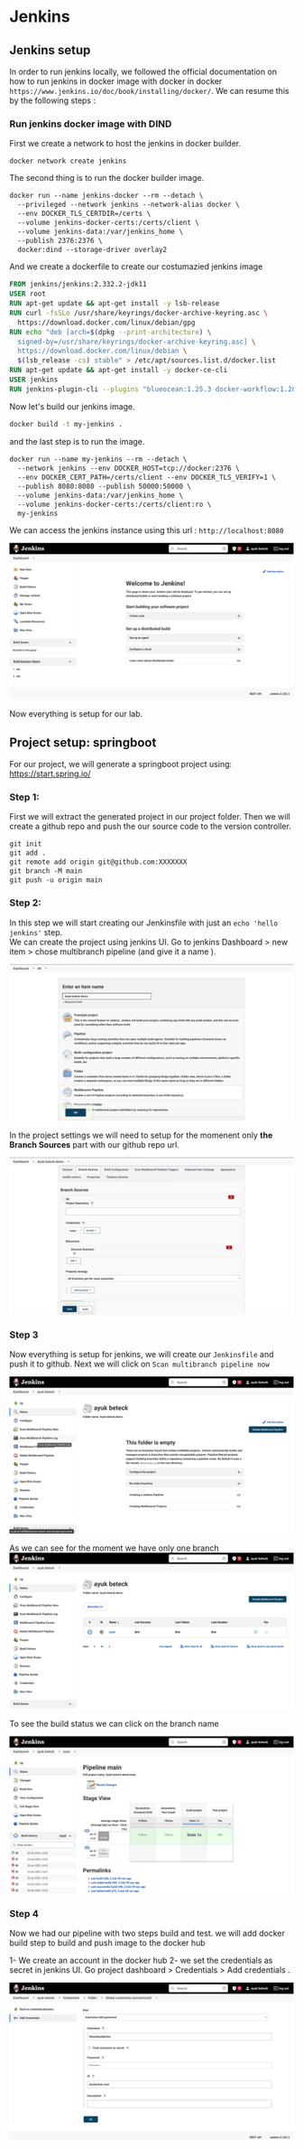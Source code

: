 # Jenkins

## Jenkins setup

In order to run jenkins locally, we followed the official documentation on how to run jenkins
in docker image with docker in docker `https://www.jenkins.io/doc/book/installing/docker/`.
We can resume this by the following steps :

### Run jenkins docker image with DIND

First we create a network to host the jenkins in docker builder.

```
docker network create jenkins
```

The second thing is to run the docker builder image.

```
docker run --name jenkins-docker --rm --detach \
  --privileged --network jenkins --network-alias docker \
  --env DOCKER_TLS_CERTDIR=/certs \
  --volume jenkins-docker-certs:/certs/client \
  --volume jenkins-data:/var/jenkins_home \
  --publish 2376:2376 \
  docker:dind --storage-driver overlay2
```

And we create a dockerfile to create our costumazied jenkins image

```Dockerfile
FROM jenkins/jenkins:2.332.2-jdk11
USER root
RUN apt-get update && apt-get install -y lsb-release
RUN curl -fsSLo /usr/share/keyrings/docker-archive-keyring.asc \
  https://download.docker.com/linux/debian/gpg
RUN echo "deb [arch=$(dpkg --print-architecture) \
  signed-by=/usr/share/keyrings/docker-archive-keyring.asc] \
  https://download.docker.com/linux/debian \
  $(lsb_release -cs) stable" > /etc/apt/sources.list.d/docker.list
RUN apt-get update && apt-get install -y docker-ce-cli
USER jenkins
RUN jenkins-plugin-cli --plugins "blueocean:1.25.3 docker-workflow:1.28"
```

Now let's build our jenkins image.

```sh
docker build -t my-jenkins .
```

and the last step is to run the image.

```
docker run --name my-jenkins --rm --detach \
  --network jenkins --env DOCKER_HOST=tcp://docker:2376 \
  --env DOCKER_CERT_PATH=/certs/client --env DOCKER_TLS_VERIFY=1 \
  --publish 8080:8080 --publish 50000:50000 \
  --volume jenkins-data:/var/jenkins_home \
  --volume jenkins-docker-certs:/certs/client:ro \
  my-jenkins
```

We can access the jenkins instance using this url : `http://localhost:8080`

![](./img/jenkins.png)

Now everything is setup for our lab.

## Project setup: springboot

For our project, we will generate a springboot project using: https://start.spring.io/

### Step 1:

First we will extract the generated project in our project folder. Then we will create a github repo and push the our source code to the version controller.

```
git init
git add .
git remote add origin git@github.com:XXXXXXX
git branch -M main
git push -u origin main

```

### Step 2:

In this step we will start creating our Jenkinsfile with just an `echo 'hello jenkins'` step.  
We can create the project using jenkins UI. Go to jenkins Dashboard > new item > chose multibranch pipeline (and give it a name ).

![](./img/jenkins_2.png)

In the project settings we will need to setup for the momenent only **the Branch Sources** part with our github repo url.

![](./img/jenkins_3.png)

### Step 3

Now everything is setup for jenkins, we will create our `Jenkinsfile` and push it to github. Next we will click on `Scan multibranch pipeline now`

![](./img/jenkins_4.png)

As we can see for the moment we have only one branch
![](./img/jenkins_5.png)

To see the build status we can click on the branch name

![](./img/jenkins_6.png)

### Step 4

Now we had our pipeline with two steps build and test. we will add docker build step to build and push image to the docker hub

1- We create an account in the docker hub
2- we set the credentials as secret in jenkins UI. Go project dashboard > Credentials > Add credentials .

![](./img/jenkins_7.png)
